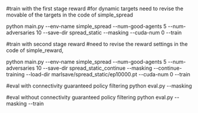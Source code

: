 #train with the first stage reward #for dynamic targets need to revise the movable of the targets in the code of simple_spread

python main.py --env-name simple_spread --num-good-agents 5 --num-adversaries 10 --save-dir spread_static --masking --cuda-num 0 --train

#train with second stage reward #need to revise the reward settings in the code of simple_reward,

python main.py --env-name simple_spread --num-good-agents 5 --num-adversaries 10 --save-dir spread_static_continue --masking --continue-training --load-dir marlsave/spread_static/ep10000.pt --cuda-num 0 --train

#eval with connectivity guaranteed policy filtering 
python eval.py --masking 

#eval without connectivity guaranteed policy filtering 
python eval.py --masking --train
